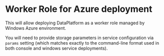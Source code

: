 # Worker Role for Azure deployment

This will allow deploying DataPlatform as a worker role
managed by Windows Azure environment.

You will need to provide storage parameters in service
configuration via `params` setting (which matches exactly
to the command-line format used in both console and
windows service deployments).